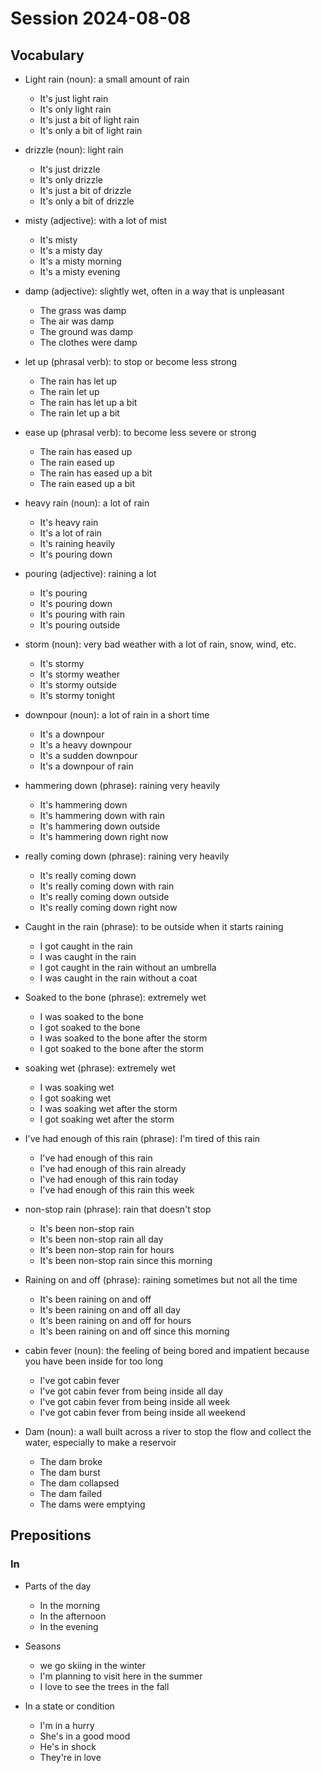 # Session 2024-08-08

## Vocabulary

- Light rain (noun): a small amount of rain

  - It's just light rain
  - It's only light rain
  - It's just a bit of light rain
  - It's only a bit of light rain

- drizzle (noun): light rain

  - It's just drizzle
  - It's only drizzle
  - It's just a bit of drizzle
  - It's only a bit of drizzle

- misty (adjective): with a lot of mist

  - It's misty
  - It's a misty day
  - It's a misty morning
  - It's a misty evening

- damp (adjective): slightly wet, often in a way that is unpleasant

  - The grass was damp
  - The air was damp
  - The ground was damp
  - The clothes were damp

- let up (phrasal verb): to stop or become less strong

  - The rain has let up
  - The rain let up
  - The rain has let up a bit
  - The rain let up a bit

- ease up (phrasal verb): to become less severe or strong

  - The rain has eased up
  - The rain eased up
  - The rain has eased up a bit
  - The rain eased up a bit

- heavy rain (noun): a lot of rain

  - It's heavy rain
  - It's a lot of rain
  - It's raining heavily
  - It's pouring down

- pouring (adjective): raining a lot

  - It's pouring
  - It's pouring down
  - It's pouring with rain
  - It's pouring outside

- storm (noun): very bad weather with a lot of rain, snow, wind, etc.

  - It's stormy
  - It's stormy weather
  - It's stormy outside
  - It's stormy tonight

- downpour (noun): a lot of rain in a short time

  - It's a downpour
  - It's a heavy downpour
  - It's a sudden downpour
  - It's a downpour of rain

- hammering down (phrase): raining very heavily

  - It's hammering down
  - It's hammering down with rain
  - It's hammering down outside
  - It's hammering down right now

- really coming down (phrase): raining very heavily

  - It's really coming down
  - It's really coming down with rain
  - It's really coming down outside
  - It's really coming down right now

- Caught in the rain (phrase): to be outside when it starts raining

  - I got caught in the rain
  - I was caught in the rain
  - I got caught in the rain without an umbrella
  - I was caught in the rain without a coat

- Soaked to the bone (phrase): extremely wet

  - I was soaked to the bone
  - I got soaked to the bone
  - I was soaked to the bone after the storm
  - I got soaked to the bone after the storm

- soaking wet (phrase): extremely wet

  - I was soaking wet
  - I got soaking wet
  - I was soaking wet after the storm
  - I got soaking wet after the storm

- I've had enough of this rain (phrase): I'm tired of this rain

  - I've had enough of this rain
  - I've had enough of this rain already
  - I've had enough of this rain today
  - I've had enough of this rain this week

- non-stop rain (phrase): rain that doesn't stop

  - It's been non-stop rain
  - It's been non-stop rain all day
  - It's been non-stop rain for hours
  - It's been non-stop rain since this morning

- Raining on and off (phrase): raining sometimes but not all the time

  - It's been raining on and off
  - It's been raining on and off all day
  - It's been raining on and off for hours
  - It's been raining on and off since this morning

- cabin fever (noun): the feeling of being bored and impatient because you have been inside for too long

  - I've got cabin fever
  - I've got cabin fever from being inside all day
  - I've got cabin fever from being inside all week
  - I've got cabin fever from being inside all weekend

- Dam (noun): a wall built across a river to stop the flow and collect the water, especially to make a reservoir

  - The dam broke
  - The dam burst
  - The dam collapsed
  - The dam failed
  - The dams were emptying

## Prepositions

### In

- Parts of the day

  - In the morning
  - In the afternoon
  - In the evening

- Seasons

  - we go skiing in the winter
  - I'm planning to visit here in the summer
  - I love to see the trees in the fall

- In a state or condition
  - I'm in a hurry
  - She's in a good mood
  - He's in shock
  - They're in love
